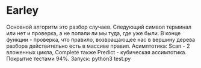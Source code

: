 # Earley

Основной алгоритм это разбор случаев. Следующий символ терминал или нет и проверка, а не попали ли мы туда, где уже были. В конце функции - проверка, что правило, возвращающее нас в вершину дерева разбора действительно есть в массиве правил.
Асимптотика:
Scan - 2 вложенных цикла, Complete также 
Predict - кубическая ассимтотика.
Покрытие тестами 94%. Запуск: python3 test.py
